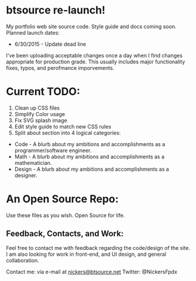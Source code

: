 # btsource re-launch!

My portfolio web site source code. Style guide and docs coming soon.
Planned launch dates:
* 6/30/2015 - Update dead line

I've been uploading acceptable changes once a day when I find changes appropriate for production grade. This usually includes major functionality fixes, typos, and perofmance imporvements.

# Current TODO:
1. Clean up CSS files
2. Simplify Color usage
3. Fix SVG splash image
3. Edit style guide to match new CSS rules
4. Split about section into 4 logical categories:
  * Code - A blurb about my ambitions and accomplishments as a programmer/software engineer.
  * Math - A blurb about my ambitions and accomplishments as a mathematician.
  * Design - A blurb about my ambitions and accomplishments as a designer.

# An Open Source Repo:
Use these files as you wish. Open Source for life.

## Feedback, Contacts, and Work:

Feel free to contact me with feedback regarding the code/design of the site. I am also looking for work in front-end, and UI design, and general collaboration.

Contact me: via e-mail at nickers@btsource.net
Twitter: @NickersFpdx
